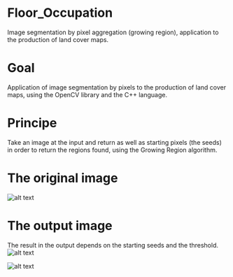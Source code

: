 # Floor_Occupation
Image segmentation by pixel aggregation (growing region), application to the production of land cover maps.

# Goal
Application of image segmentation by pixels to the production of land cover maps, using the OpenCV library and the C++ language.

# Principe 
Take an image at the input and return as well as starting pixels (the seeds) in order to return the regions found, using the Growing Region algorithm.

# The original image
![alt text](https://github.com/LyamoudiIlias/Floor_Occupation/blob/main/img.jpeg)

# The output image 
The result in the output depends on the starting seeds and the threshold.
![alt text](https://github.com/LyamoudiIlias/Floor_Occupation/blob/main/output_img.jpeg)

![alt text](https://github.com/LyamoudiIlias/Floor_Occupation/blob/main/output_test.jpeg)
